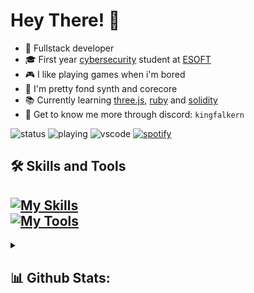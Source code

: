 # Hey There! 👋 
- 🤖 Fullstack developer
- 🎓 First year [cybersecurity](https://esoft.lk/esoft-courses/pearson-btec-level-5-hnd-in-computing-cyber-security/) student at [ESOFT](https://esoft.lk)
- 🎮 I like playing games when i'm bored
- 🎵 I'm pretty fond synth and corecore
- 📚 Currently learning [three.js](https://github.com/mrdoob/three.js/), [ruby](https://github.com/ruby/ruby) and [solidity](https://github.com/ethereum/solidity)
- 👾 Get to know me more through discord: `kingfalkern`

![status](https://api.statusbadges.me/badge/status/806412205557284875?simple=true)
![playing](https://api.statusbadges.me/badge/playing/806412205557284875)
![vscode](https://api.statusbadges.me/badge/vscode/806412205557284875)
[![spotify](https://api.statusbadges.me/badge/spotify/806412205557284875)](https://api.statusbadges.me/openspotify/806412205557284875)

## 🛠 Skills and Tools
[![My Skills](https://skillicons.dev/icons?i=js,ts,react,vue,nuxtjs,html,tailwind,solidity,lua,cpp,cs,py&theme=dark)](https://skillicons.dev) <br>
[![My Tools](https://skillicons.dev/icons?i=windows,ae,ps,pr,visualstudio,vscode,webstorm,clion,vercel,obsidian,discord,github&theme=dark)](https://skillicons.dev)
--
<details>
  <summary><h2>📊 Github Stats:</h2></summary>
  
<a href="#">![](https://github-readme-stats.vercel.app/api?username=Falkern&theme=dark&hide_border=false&include_all_commits=false&count_private=false)</a><br>
<a href="#">![](https://github-readme-streak-stats.herokuapp.com/?user=Falkern&theme=dark&hide_border=false)</a><br>
<a href="#">![](https://github-readme-stats.vercel.app/api/top-langs/?username=Falkern&theme=dark&hide_border=false&include_all_commits=false&count_private=false&layout=compact)</a>
</details>
